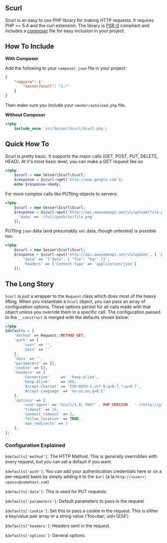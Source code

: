 ## Scurl ##
Scurl is an easy to use PHP library for making HTTP requests. It requires 
PHP >= 5.4 and the curl extension. The library is [PSR-0](https://github.com/php-fig/fig-standards/blob/master/accepted/PSR-0.md) compliant and 
includes a [composer](http://getcomposer.org) file for easy inclusion in your project.

## How To Include ##

**With Composer**

Add the following to your `composer.json` file in your project:

``` json
{
	"require": {
		"sesser/scurl": "1.*"
	}
}
```

Then make sure you include your `vendor/autoload.php` file.

**Without Composer**

``` php
<?php
	include_once 'src/Sesser/Scurl/Scurl.php';
```

## Quick How To ##

Scurl is pretty basic. It supports the major calls (GET, POST, PUT, DELETE, HEAD).
At it's most basic level, you can make a GET request like so

``` php
<?php
	$scurl = new Sesser\Scurl\Scurl;
	$response = $scurl->get('http://www.google.com');
	echo $response->body;
```

For more complex calls like PUTting objects to servers:
``` php
<?php
	$scurl = new Sesser\Scurl\Scurl;
	$response = $scurl->put('http://api.awesomeapi.net/v1/upload/file.png', [], [
	  'data' => '/full/path/to/file.png'
	]);
```

PUTting `json` data (and presumably `xml` data, though untested) is possible too:
``` php
<?php
	$scurl = new Sesser\Scurl\Scurl;
	$response = $scurl->put('http://api.awesomeapi.net/v1/update', [ 'param' => 'value'], [
		'data' => '{"data": { "foo": "bar" }}',
		'headers' => ['Content-type' => 'application/json']
	]);
```

## The Long Story ##

`Scurl` is just a wrapper to the `Request` class which does most of the heavy lifting.
When you instantiate a `Scurl` object, you can pass an array of configuration
options. These options persist for all calls made with that object *unless* you 
override them in a specific call. The configuration passed to the `__construct`
is merged with the defaults shown below:

``` php
<?php
$defaults = [
	'method' => Request::METHOD_GET,
	'auth' => [
		'user' => '',
		'pass' => ''
	],
	'data' => '',
	'parameters' => [],
	'cookie' => [],
	'headers' => [
		'Connection'	 =>  'keep-alive',
		'Keep-Alive'	 => 300,
		'Accept-Charset' => 'ISO-8859-1,utf-8;q=0.7,*;q=0.7',
		'Accept-Language' => 'en-us,en;q=0.5'			
	],
	'options' => [
		'user-agent' => 'Scurl/1.0; PHP/' . PHP_VERSION . ' (+http://github.com/sesser/scurl)',
		'timeout' => 10,
		'connect_timeout' => 2,
		'follow_location' => TRUE,
		'max_redirects' => 3
	],
];
```

### Configuration Explained ###

`$defaults['method']`: The HTTP Method. This is generally overridden with every request, but you can set a default if you want.

`$defaults['auth']`: You can add your authentication credentials here or on a per-request basis by simply adding it to the `$url` (a la `http://<user>:<pass>@somehost.com`)

`$defaults['data']`: This is used for PUT requests

`$defaults['parameters']`: Default parameters to pass in the request

`$defaults['cookie']`: Set this to pass a cookie in the request. This is either a key/value pair array or a string value ('foo=bar; uid=1234')

`$defaults['headers']`: Headers sent in the request.

`$defaults['options']`: General options
